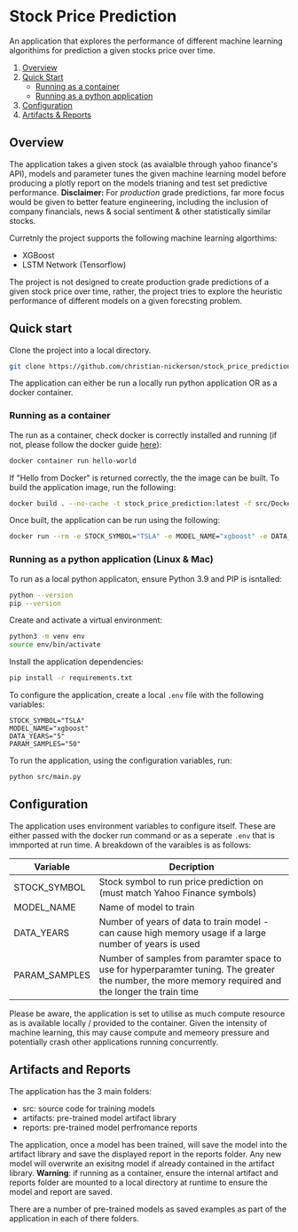 # Stock Price Prediction

An application that explores the performance of different machine learning algorithims for prediction a given stocks price over time.

1. [Overview](#overview)
2. [Quick Start](#quick-start)
    - [Running as a container](#running-as-a-container)
    - [Running as a python application](#running-as-a-python-application-linux--mac)
3. [Configuration](#configuration)
4. [Artifacts & Reports](#artifacts-and-reports)

## Overview

The application takes a given stock (as avaialble through yahoo finance's API), models and parameter tunes the given machine learning model before producing a plotly report on the models trianing and test set predictive performance. **Disclaimer:** For *production* grade predictions, far more focus would be given to better feature engineering, including the inclusion of company financials, news & social sentiment & other statistically similar stocks.

Curretnly the project supports the following machine learning algorthims:

- XGBoost
- LSTM Network (Tensorflow)

The project is not designed to create production grade predictions of a given stock price over time, rather, the project tries to explore the heuristic performance of different models on a given forecsting problem. 

## Quick start

Clone the project into a local directory.

``` bash
git clone https://github.com/christian-nickerson/stock_price_prediction
```

The application can either be run a locally run python application OR as a docker container.

### Running as a container

The run as a container, check docker is correctly installed and running (if not, please follow the docker guide [here](https://docs.docker.com/get-docker/)):

``` bash
docker container run hello-world
```

If "Hello from Docker" is returned correctly, the the image can be built. To build the application image, run the following:

``` bash
docker build . --no-cache -t stock_price_prediction:latest -f src/Dockerfile
```

Once built, the application can be run using the following:

``` bash
docker run --rm -e STOCK_SYMBOL="TSLA" -e MODEL_NAME="xgboost" -e DATA_YEARS="5" -e PARAM_SAMPLES="50" stock_price_prediction:latest
```

### Running as a python application (Linux & Mac)

To run as a local python applicaton, ensure Python 3.9 and PIP is isntalled:

``` bash
python --version
pip --version
```

Create and activate a virtual environment:

``` bash
python3 -m venv env
source env/bin/activate
```

Install the application dependencies:

``` bash
pip install -r requirements.txt
```

To configure the application, create a local `.env` file with the following variables:

```
STOCK_SYMBOL="TSLA"
MODEL_NAME="xgboost"
DATA_YEARS="5"
PARAM_SAMPLES="50"
```

To run the application, using the configuration variables, run:

``` bash
python src/main.py
```

## Configuration

The application uses environment variables to configure itself. These are either passed with the docker run command or as a seperate `.env` that is immported at run time. A breakdown of the varaibles is as follows:

| Variable | Decription |
| --- | --- | 
| STOCK_SYMBOL | Stock symbol to run price prediction on (must match Yahoo Finance symbols) |
| MODEL_NAME | Name of model to train |
| DATA_YEARS | Number of years of data to train model - can cause high memory usage if a large number of years is used |
| PARAM_SAMPLES | Number of samples from paramter space to use for hyperparamter tuning. The greater the number, the more memory required and the longer the train time |

Please be aware, the application is set to utilise as much compute resource as is available locally / provided to the container. Given the intensity of machine learning, this may cause compute and memeory pressure and potentially crash other applications running concurrently.

## Artifacts and Reports

The application has the 3 main folders:

- src: source code for training models
- artifacts: pre-trained model artifact library
- reports: pre-trained model perfromance reports

The application, once a model has been trained, will save the model into the artifact library and save the displayed report in the reports folder. Any new model will overwrite an exisitng model if already contained in the artifact library. **Warning**: if running as a container, ensure the internal artifact and reports folder are mounted to a local directory at runtime to ensure the model and report are saved.

There are a number of pre-trained models as saved examples as part of the application in each of there folders.